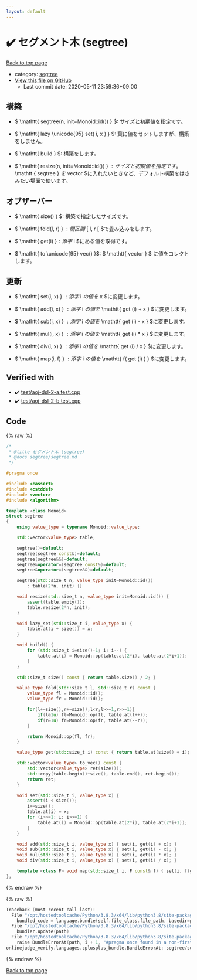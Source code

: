 ```yaml
---
layout: default
---
```


<!-- mathjax config similar to math.stackexchange -->
<script type="text/javascript" async
  src="https://cdnjs.cloudflare.com/ajax/libs/mathjax/2.7.5/MathJax.js?config=TeX-MML-AM_CHTML">
</script>
<script type="text/x-mathjax-config">
  MathJax.Hub.Config({
    TeX: { equationNumbers: { autoNumber: "AMS" }},
    tex2jax: {
      inlineMath: [ ['$','$'] ],
      processEscapes: true
    },
    "HTML-CSS": { matchFontHeight: false },
    displayAlign: "left",
    displayIndent: "2em"
  });
</script>

<script type="text/javascript" src="https://cdnjs.cloudflare.com/ajax/libs/jquery/3.4.1/jquery.min.js"></script>
<script src="https://cdn.jsdelivr.net/npm/jquery-balloon-js@1.1.2/jquery.balloon.min.js" integrity="sha256-ZEYs9VrgAeNuPvs15E39OsyOJaIkXEEt10fzxJ20+2I=" crossorigin="anonymous"></script>
<script type="text/javascript" src="../../assets/js/copy-button.js"></script>
<link rel="stylesheet" href="../../assets/css/copy-button.css" />


# :heavy_check_mark: セグメント木 (segtree)

<a href="../../index.html">Back to top page</a>

* category: <a href="../../index.html#eae30ef778b4136fdcc54087b7400598">segtree</a>
* <a href="{{ site.github.repository_url }}/blob/master/segtree/segtree.hpp">View this file on GitHub</a>
    - Last commit date: 2020-05-11 23:59:36+09:00




## 構築

- $ \mathtt{ segtree(n, init=Monoid::id()) } $: サイズと初期値を指定です。

- $ \mathtt{ lazy \unicode{95} set( i, x ) } $: 葉に値をセットしますが、構築をしません。

- $ \mathtt{ build } $: 構築をします。

- $ \mathtt{ resize(n, init=Monoid::id()) } $: サイズと初期値を指定です。$ \mathtt { segtree } $を$ vector $に入れたいときなど、デフォルト構築をはさみたい場面で使います。


## オブザーバー

- $ \mathtt{ size() } $: 構築で指定したサイズです。

- $ \mathtt{ fold(l, r) } $: 開区間$ [ l, r [ $で畳み込みをします。

- $ \mathtt{ get(i) }$: 添字$ i $にある値を取得です。

- $ \mathtt{ to \unicode{95} vec() }$: $ \mathtt{ vector } $ に値をコレクトします。


## 更新

- $ \mathtt{ set(i, x) } $: 添字$ i $の値を$ x $に変更します。

- $ \mathtt{ add(i, x) } $: 添字$ i $の値を$ \mathtt{ get (i) + x } $に変更します。

- $ \mathtt{ sub(i, x) } $: 添字$ i $の値を$ \mathtt{ get (i) - x } $に変更します。

- $ \mathtt{ mul(i, x) } $: 添字$ i $の値を$ \mathtt{ get (i) * x } $に変更します。

- $ \mathtt{ div(i, x) } $: 添字$ i $の値を$ \mathtt{ get (i) / x } $に変更します。

- $ \mathtt{ map(i, f) } $: 添字$ i $の値を$ \mathtt{ f( get (i) ) } $に変更します。



## Verified with

* :heavy_check_mark: <a href="../../verify/test/aoj-dsl-2-a.test.cpp.html">test/aoj-dsl-2-a.test.cpp</a>
* :heavy_check_mark: <a href="../../verify/test/aoj-dsl-2-b.test.cpp.html">test/aoj-dsl-2-b.test.cpp</a>


## Code

<a id="unbundled"></a>
{% raw %}
```cpp
/*
 * @title セグメント木 (segtree)
 * @docs segtree/segtree.md
 */

#pragma once

#include <cassert>
#include <cstddef>
#include <vector>
#include <algorithm>

template <class Monoid>
struct segtree
{
    using value_type = typename Monoid::value_type;

    std::vector<value_type> table;

    segtree()=default;
    segtree(segtree const&)=default;
    segtree(segtree&&)=default;
    segtree&operator=(segtree const&)=default;
    segtree&operator=(segtree&&)=default;

    segtree(std::size_t n, value_type init=Monoid::id())
        : table(2*n, init) {}

    void resize(std::size_t n, value_type init=Monoid::id()) {
        assert(table.empty());
        table.resize(2*n, init);
    }

    void lazy_set(std::size_t i, value_type x) {
        table.at(i + size()) = x;
    }

    void build() {
        for (std::size_t i=size()-1; i; i--) {
            table.at(i) = Monoid::op(table.at(2*i), table.at(2*i+1));
        }
    }

    std::size_t size() const { return table.size() / 2; }

    value_type fold(std::size_t l, std::size_t r) const {
        value_type fl = Monoid::id();
        value_type fr = Monoid::id();

        for(l+=size(),r+=size();l<r;l>>=1,r>>=1){
            if(l&1u) fl=Monoid::op(fl, table.at(l++));
            if(r&1u) fr=Monoid::op(fr, table.at(--r));
        }

        return Monoid::op(fl, fr);
    }

    value_type get(std::size_t i) const { return table.at(size() + i); }

    std::vector<value_type> to_vec() const {
        std::vector<value_type> ret(size());
        std::copy(table.begin()+size(), table.end(), ret.begin());
        return ret;
    }

    void set(std::size_t i, value_type x) {
        assert(i < size());
        i+=size();
        table.at(i) = x;
        for (i>>=1; i; i>>=1) {
            table.at(i) = Monoid::op(table.at(2*i), table.at(2*i+1));
        }
    }

    void add(std::size_t i, value_type x) { set(i, get(i) + x); }
    void sub(std::size_t i, value_type x) { set(i, get(i) - x); }
    void mul(std::size_t i, value_type x) { set(i, get(i) * x); }
    void div(std::size_t i, value_type x) { set(i, get(i) / x); }

    template <class F> void map(std::size_t i, F const& f) { set(i, f(get(i))); }
};

```
{% endraw %}

<a id="bundled"></a>
{% raw %}
```cpp
Traceback (most recent call last):
  File "/opt/hostedtoolcache/Python/3.8.3/x64/lib/python3.8/site-packages/onlinejudge_verify/docs.py", line 349, in write_contents
    bundled_code = language.bundle(self.file_class.file_path, basedir=pathlib.Path.cwd())
  File "/opt/hostedtoolcache/Python/3.8.3/x64/lib/python3.8/site-packages/onlinejudge_verify/languages/cplusplus.py", line 185, in bundle
    bundler.update(path)
  File "/opt/hostedtoolcache/Python/3.8.3/x64/lib/python3.8/site-packages/onlinejudge_verify/languages/cplusplus_bundle.py", line 239, in update
    raise BundleErrorAt(path, i + 1, "#pragma once found in a non-first line")
onlinejudge_verify.languages.cplusplus_bundle.BundleErrorAt: segtree/segtree.hpp: line 6: #pragma once found in a non-first line

```
{% endraw %}

<a href="../../index.html">Back to top page</a>

